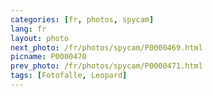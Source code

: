 ```yaml
---
categories: [fr, photos, spycam]
lang: fr
layout: photo
next_photo: /fr/photos/spycam/P0000469.html
picname: P0000470
prev_photo: /fr/photos/spycam/P0000471.html
tags: [Fotofalle, Leopard]
---
```

